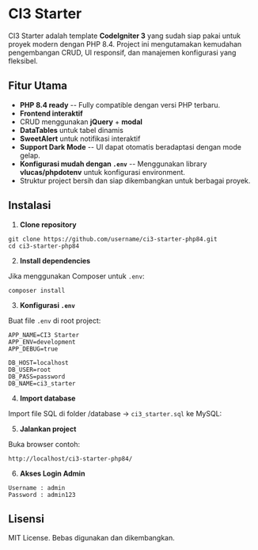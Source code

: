 # CI3 Starter

CI3 Starter adalah template **CodeIgniter 3** yang sudah siap pakai untuk proyek modern dengan PHP 8.4.
Project ini mengutamakan kemudahan pengembangan CRUD, UI responsif, dan manajemen konfigurasi yang fleksibel.

## Fitur Utama

- **PHP 8.4 ready** -- Fully compatible dengan versi PHP terbaru.
- **Frontend interaktif**
 - CRUD menggunakan **jQuery** + **modal**
 - **DataTables** untuk tabel dinamis
 - **SweetAlert** untuk notifikasi interaktif
- **Support Dark Mode** -- UI dapat otomatis beradaptasi dengan mode gelap.
- **Konfigurasi mudah dengan `.env`** -- Menggunakan library **vlucas/phpdotenv** untuk konfigurasi environment.
- Struktur project bersih dan siap dikembangkan untuk berbagai proyek.

## Instalasi

1. **Clone repository**

```
git clone https://github.com/username/ci3-starter-php84.git
cd ci3-starter-php84
```

2.  **Install dependencies**

Jika menggunakan Composer untuk `.env`:

`composer install`

3.  **Konfigurasi `.env`**

Buat file `.env` di root project:

```
APP_NAME=CI3 Starter
APP_ENV=development
APP_DEBUG=true

DB_HOST=localhost
DB_USER=root
DB_PASS=password
DB_NAME=ci3_starter
```

4.  **Import database**

Import file SQL di folder /database -> `ci3_starter.sql` ke MySQL:

5.  **Jalankan project**

Buka browser contoh:

```
http://localhost/ci3-starter-php84/
```

6. **Akses Login Admin**

```
Username : admin
Password : admin123
```

Lisensi
-------

MIT License. Bebas digunakan dan dikembangkan.
